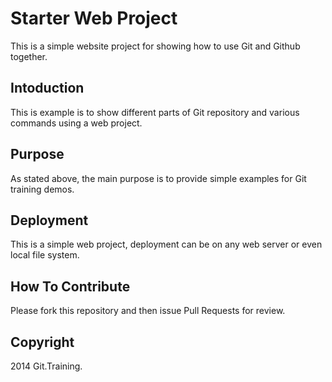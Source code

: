 # Starter Web Project

This is a simple website project for showing how to use Git and Github together.

## Intoduction

This is example is to show different parts of Git repository and various commands using a web project.
## Purpose

As stated above, the main purpose is to provide simple examples for Git training demos.
## Deployment

This is a simple web project, deployment can be on any web server or even local file system.

## How To Contribute

Please fork this repository and then issue Pull Requests for review.
## Copyright

2014 Git.Training.